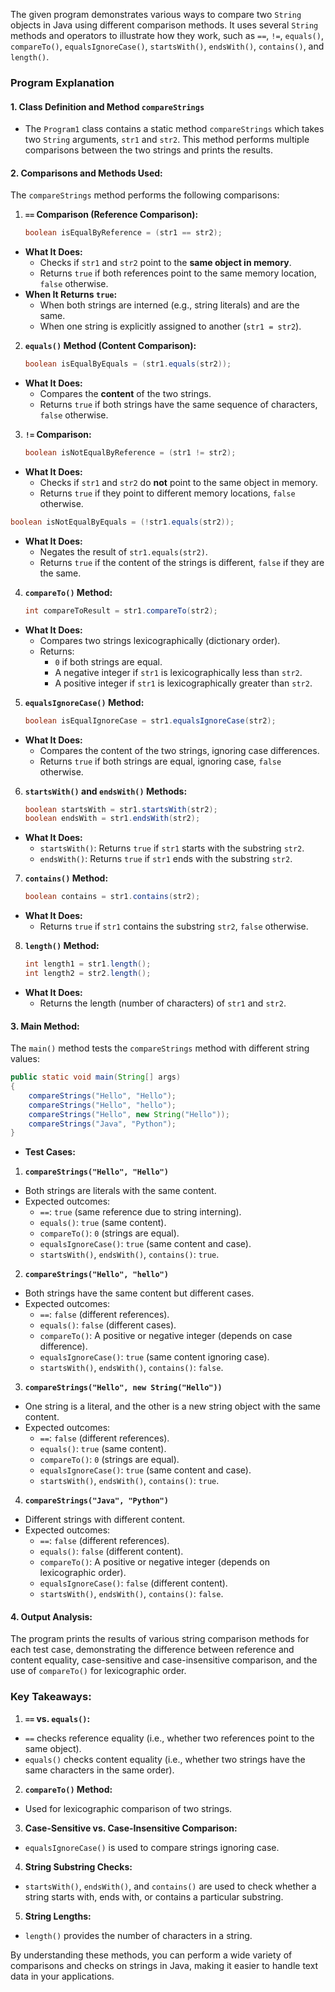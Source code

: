 The given program demonstrates various ways to compare two `String` objects in Java using different comparison methods. It uses several `String` methods and operators to illustrate how they work, such as `==`, `!=`, `equals()`, `compareTo()`, `equalsIgnoreCase()`, `startsWith()`, `endsWith()`, `contains()`, and `length()`.

### Program Explanation

#### 1. **Class Definition and Method `compareStrings`**

- The `Program1` class contains a static method `compareStrings` which takes two `String` arguments, `str1` and `str2`. This method performs multiple comparisons between the two strings and prints the results.

#### 2. **Comparisons and Methods Used:**

The `compareStrings` method performs the following comparisons:

1. **`==` Comparison (Reference Comparison):**

   ```java
   boolean isEqualByReference = (str1 == str2);
   ```
  - **What It Does:**
    - Checks if `str1` and `str2` point to the **same object in memory**.
    - Returns `true` if both references point to the same memory location, `false` otherwise.
  - **When It Returns `true`:**
    - When both strings are interned (e.g., string literals) and are the same.
    - When one string is explicitly assigned to another (`str1 = str2`).

2. **`equals()` Method (Content Comparison):**

   ```java
   boolean isEqualByEquals = (str1.equals(str2));
   ```
  - **What It Does:**
    - Compares the **content** of the two strings.
    - Returns `true` if both strings have the same sequence of characters, `false` otherwise.

3. **`!=` Comparison:**

   ```java
   boolean isNotEqualByReference = (str1 != str2);
   ```
  - **What It Does:**
    - Checks if `str1` and `str2` do **not** point to the same object in memory.
    - Returns `true` if they point to different memory locations, `false` otherwise.

   ```java
   boolean isNotEqualByEquals = (!str1.equals(str2));
   ```
  - **What It Does:**
    - Negates the result of `str1.equals(str2)`.
    - Returns `true` if the content of the strings is different, `false` if they are the same.

4. **`compareTo()` Method:**

   ```java
   int compareToResult = str1.compareTo(str2);
   ```
  - **What It Does:**
    - Compares two strings lexicographically (dictionary order).
    - Returns:
      - `0` if both strings are equal.
      - A negative integer if `str1` is lexicographically less than `str2`.
      - A positive integer if `str1` is lexicographically greater than `str2`.

5. **`equalsIgnoreCase()` Method:**

   ```java
   boolean isEqualIgnoreCase = str1.equalsIgnoreCase(str2);
   ```
  - **What It Does:**
    - Compares the content of the two strings, ignoring case differences.
    - Returns `true` if both strings are equal, ignoring case, `false` otherwise.

6. **`startsWith()` and `endsWith()` Methods:**

   ```java
   boolean startsWith = str1.startsWith(str2);
   boolean endsWith = str1.endsWith(str2);
   ```
  - **What It Does:**
    - `startsWith()`: Returns `true` if `str1` starts with the substring `str2`.
    - `endsWith()`: Returns `true` if `str1` ends with the substring `str2`.

7. **`contains()` Method:**

   ```java
   boolean contains = str1.contains(str2);
   ```
  - **What It Does:**
    - Returns `true` if `str1` contains the substring `str2`, `false` otherwise.

8. **`length()` Method:**

   ```java
   int length1 = str1.length();
   int length2 = str2.length();
   ```
  - **What It Does:**
    - Returns the length (number of characters) of `str1` and `str2`.

#### 3. **Main Method:**

The `main()` method tests the `compareStrings` method with different string values:

```java
public static void main(String[] args)
{
    compareStrings("Hello", "Hello");
    compareStrings("Hello", "hello");
    compareStrings("Hello", new String("Hello"));
    compareStrings("Java", "Python");
}
```

- **Test Cases:**

1. **`compareStrings("Hello", "Hello")`**
  - Both strings are literals with the same content.
  - Expected outcomes:
    - `==`: `true` (same reference due to string interning).
    - `equals()`: `true` (same content).
    - `compareTo()`: `0` (strings are equal).
    - `equalsIgnoreCase()`: `true` (same content and case).
    - `startsWith()`, `endsWith()`, `contains()`: `true`.

2. **`compareStrings("Hello", "hello")`**
  - Both strings have the same content but different cases.
  - Expected outcomes:
    - `==`: `false` (different references).
    - `equals()`: `false` (different cases).
    - `compareTo()`: A positive or negative integer (depends on case difference).
    - `equalsIgnoreCase()`: `true` (same content ignoring case).
    - `startsWith()`, `endsWith()`, `contains()`: `false`.

3. **`compareStrings("Hello", new String("Hello"))`**
  - One string is a literal, and the other is a new string object with the same content.
  - Expected outcomes:
    - `==`: `false` (different references).
    - `equals()`: `true` (same content).
    - `compareTo()`: `0` (strings are equal).
    - `equalsIgnoreCase()`: `true` (same content and case).
    - `startsWith()`, `endsWith()`, `contains()`: `true`.

4. **`compareStrings("Java", "Python")`**
  - Different strings with different content.
  - Expected outcomes:
    - `==`: `false` (different references).
    - `equals()`: `false` (different content).
    - `compareTo()`: A positive or negative integer (depends on lexicographic order).
    - `equalsIgnoreCase()`: `false` (different content).
    - `startsWith()`, `endsWith()`, `contains()`: `false`.

#### 4. **Output Analysis:**

The program prints the results of various string comparison methods for each test case, demonstrating the difference between reference and content equality, case-sensitive and case-insensitive comparison, and the use of `compareTo()` for lexicographic order.

### Key Takeaways:

1. **`==` vs. `equals()`:**
  - `==` checks reference equality (i.e., whether two references point to the same object).
  - `equals()` checks content equality (i.e., whether two strings have the same characters in the same order).

2. **`compareTo()` Method:**
  - Used for lexicographic comparison of two strings.

3. **Case-Sensitive vs. Case-Insensitive Comparison:**
  - `equalsIgnoreCase()` is used to compare strings ignoring case.

4. **String Substring Checks:**
  - `startsWith()`, `endsWith()`, and `contains()` are used to check whether a string starts with, ends with, or contains a particular substring.

5. **String Lengths:**
  - `length()` provides the number of characters in a string.

By understanding these methods, you can perform a wide variety of comparisons and checks on strings in Java, making it easier to handle text data in your applications.